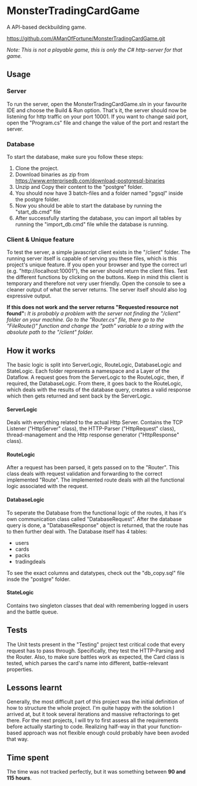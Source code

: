 # MonsterTradingCardGame

A API-based deckbuilding game. 

https://github.com/AManOfFortune/MonsterTradingCardGame.git

_Note: This is not a playable game, this is only the C# http-server for that game._

## Usage

### Server

To run the server, open the MonsterTradingCardGame.sln in your favourite IDE and choose the Build & Run option. That's it, the server should now be listening for http traffic on your port 10001. If you want to change said port, open the "Program.cs" file and change the value of the port and restart the server.

### Database

To start the database, make sure you follow these steps:

1. Clone the project.
2. Download binaries as zip from https://www.enterprisedb.com/download-postgresql-binaries
3. Unzip and Copy their content to the "postgre" folder.
4. You should now have 3 batch-files and a folder named "pgsql" inside the postgre folder.
5. Now you should be able to start the database by running the "start_db.cmd" file
6. After successfully starting the database, you can import all tables by running the "import_db.cmd" file while the database is running.

### Client & Unique feature

To test the server, a simple javascript client exists in the "/client" folder. The running server itself is capable of serving you these files, which is this project's unique feature. If you open your browser and type the correct url (e.g. "http://localhost:10001"), the server should return the client files. Test the different functions by clicking on the buttons. Keep in mind this client is temporary and therefore not very user friendly. Open the console to see a cleaner output of what the server returns. The server itself should also log expressive output.

**If this does not work and the server returns "Requested resource not found":** _It is probably a problem with the server not finding the "/client" folder on your machine. Go to the "Router.cs" file, there go to the "FileRoute()" function and change the "path" variable to a string with the absolute path to the "/client" folder._

## How it works

The basic logic is split into ServerLogic, RouteLogic, DatabaseLogic and StateLogic. Each folder represents a namespace and a Layer of the Dataflow. A request goes from the ServerLogic to the RouteLogic, then, if required, the DatabaseLogic. From there, it goes back to the RouteLogic, which deals with the results of the database query, creates a valid response which then gets returned and sent back by the ServerLogic.

#### ServerLogic

Deals with everything related to the actual Http Server. Contains the TCP Listener ("HttpServer" class), the HTTP-Parser ("HttpRequest" class), thread-management and the Http response generator ("HttpResponse" class).

#### RouteLogic

After a request has been parsed, it gets passed on to the "Router". This class deals with request validation and forwarding to the correct implemented "Route". The implemented route deals with all the functional logic associated with the request.

#### DatabaseLogic

To seperate the Database from the functional logic of the routes, it has it's own communication class called "DatabaseRequest". After the database query is done, a "DatabaseResponse" object is returned, that the route has to then further deal with. The Database itself has 4 tables:
+ users
+ cards
+ packs
+ tradingdeals

To see the exact columns and datatypes, check out the "db_copy.sql" file insde the "postgre" folder.

#### StateLogic

Contains two singleton classes that deal with remembering logged in users and the battle queue.

## Tests

The Unit tests present in the "Testing" project test critical code that every request has to pass through. Specifically, they test the HTTP-Parsing and the Router. Also, to make sure battles work as expected, the Card class is tested, which parses the card's name into different, battle-relevant properties.

## Lessons learnt

Generally, the most difficult part of this project was the initial definition of how to structure the whole project. I'm quite happy with the solution I arrived at, but it took several iterations and massive refractorings to get there. For the next projects, I will try to first assess all the requirements before actually starting to code. Realizing half-way in that your function-based approach was not flexible enough could probably have been avoded that way.

## Time spent

The time was not tracked perfectly, but it was something between **90 and 115 hours**.
